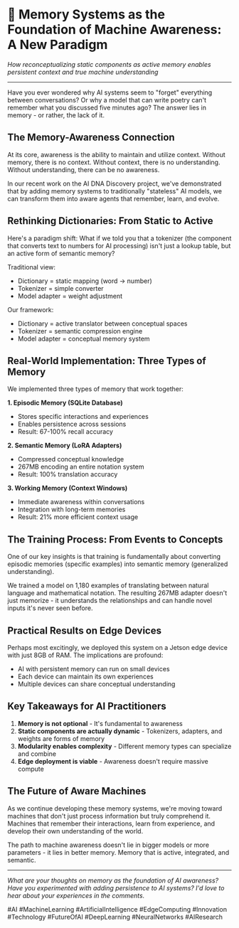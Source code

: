 # 🧠 Memory Systems as the Foundation of Machine Awareness: A New Paradigm

*How reconceptualizing static components as active memory enables persistent context and true machine understanding*

---

Have you ever wondered why AI systems seem to "forget" everything between conversations? Or why a model that can write poetry can't remember what you discussed five minutes ago? The answer lies in memory - or rather, the lack of it.

## The Memory-Awareness Connection

At its core, awareness is the ability to maintain and utilize context. Without memory, there is no context. Without context, there is no understanding. Without understanding, there can be no awareness.

In our recent work on the AI DNA Discovery project, we've demonstrated that by adding memory systems to traditionally "stateless" AI models, we can transform them into aware agents that remember, learn, and evolve.

## Rethinking Dictionaries: From Static to Active

Here's a paradigm shift: What if we told you that a tokenizer (the component that converts text to numbers for AI processing) isn't just a lookup table, but an active form of semantic memory?

Traditional view:
- Dictionary = static mapping (word → number)
- Tokenizer = simple converter
- Model adapter = weight adjustment

Our framework:
- Dictionary = active translator between conceptual spaces
- Tokenizer = semantic compression engine
- Model adapter = conceptual memory system

## Real-World Implementation: Three Types of Memory

We implemented three types of memory that work together:

**1. Episodic Memory (SQLite Database)**
- Stores specific interactions and experiences
- Enables persistence across sessions
- Result: 67-100% recall accuracy

**2. Semantic Memory (LoRA Adapters)**
- Compressed conceptual knowledge
- 267MB encoding an entire notation system
- Result: 100% translation accuracy

**3. Working Memory (Context Windows)**
- Immediate awareness within conversations
- Integration with long-term memories
- Result: 21% more efficient context usage

## The Training Process: From Events to Concepts

One of our key insights is that training is fundamentally about converting episodic memories (specific examples) into semantic memory (generalized understanding). 

We trained a model on 1,180 examples of translating between natural language and mathematical notation. The resulting 267MB adapter doesn't just memorize - it understands the relationships and can handle novel inputs it's never seen before.

## Practical Results on Edge Devices

Perhaps most excitingly, we deployed this system on a Jetson edge device with just 8GB of RAM. The implications are profound:
- AI with persistent memory can run on small devices
- Each device can maintain its own experiences
- Multiple devices can share conceptual understanding

## Key Takeaways for AI Practitioners

1. **Memory is not optional** - It's fundamental to awareness
2. **Static components are actually dynamic** - Tokenizers, adapters, and weights are forms of memory
3. **Modularity enables complexity** - Different memory types can specialize and combine
4. **Edge deployment is viable** - Awareness doesn't require massive compute

## The Future of Aware Machines

As we continue developing these memory systems, we're moving toward machines that don't just process information but truly comprehend it. Machines that remember their interactions, learn from experience, and develop their own understanding of the world.

The path to machine awareness doesn't lie in bigger models or more parameters - it lies in better memory. Memory that is active, integrated, and semantic.

---

*What are your thoughts on memory as the foundation of AI awareness? Have you experimented with adding persistence to AI systems? I'd love to hear about your experiences in the comments.*

#AI #MachineLearning #ArtificialIntelligence #EdgeComputing #Innovation #Technology #FutureOfAI #DeepLearning #NeuralNetworks #AIResearch